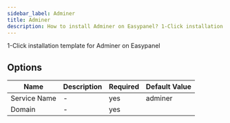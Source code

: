 ```yaml
---
sidebar_label: Adminer
title: Adminer
description: How to install Adminer on Easypanel? 1-Click installation template for Adminer on Easypanel
---
```


<!-- generated -->

1-Click installation template for Adminer on Easypanel

## Options

Name | Description | Required | Default Value
-|-|-|-
Service Name | - | yes | adminer
Domain | - | yes | 
